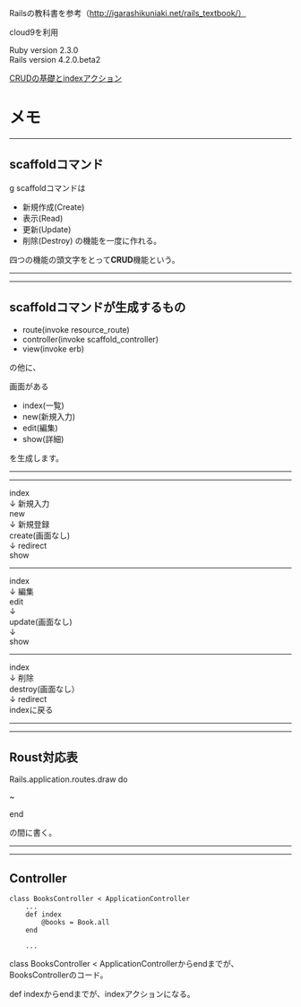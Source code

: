 Railsの教科書を参考（http://igarashikuniaki.net/rails_textbook/）

cloud9を利用


Ruby version 2.3.0  
Rails version 4.2.0.beta2  


[CRUDの基礎とindexアクション](http://igarashikuniaki.net/rails_textbook/crud.html)


# メモ


---

## scaffoldコマンド

g scaffoldコマンドは
* 新規作成(Create)
* 表示(Read)
* 更新(Update)
* 削除(Destroy)
の機能を一度に作れる。


四つの機能の頭文字をとって**CRUD**機能という。

---



---

## scaffoldコマンドが生成するもの

* route(invoke resource_route)
* controller(invoke scaffold_controller)
* view(invoke erb)

の他に、

画面がある

* index(一覧)
* new(新規入力)
* edit(編集)
* show(詳細)

を生成します。

---



---

index  
↓   新規入力  
new  
↓   新規登録  
create(画面なし)  
↓   redirect  
show  

---

index  
↓   編集  
edit  
↓  
update(画面なし)  
↓  
show

---

index  
↓   削除  
destroy(画面なし）  
↓   redirect  
indexに戻る  


---



---

## Roust対応表

Rails.application.routes.draw do

~

end

の間に書く。

---


---

## Controller

    class BooksController < ApplicationController
        ...
        def index
            @books = Book.all
        end
        
        ...
        
class BooksController < ApplicationControllerからendまでが、  
BooksControllerのコード。

def indexからendまでが、indexアクションになる。


